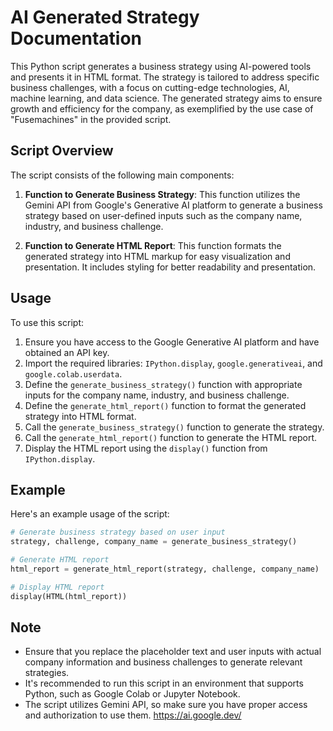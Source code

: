 # AI Generated Strategy Documentation

This Python script generates a business strategy using AI-powered tools and presents it in HTML format. The strategy is tailored to address specific business challenges, with a focus on cutting-edge technologies, AI, machine learning, and data science. The generated strategy aims to ensure growth and efficiency for the company, as exemplified by the use case of "Fusemachines" in the provided script.

## Script Overview
The script consists of the following main components:

1. **Function to Generate Business Strategy**: This function utilizes the Gemini API from Google's Generative AI platform to generate a business strategy based on user-defined inputs such as the company name, industry, and business challenge.

2. **Function to Generate HTML Report**: This function formats the generated strategy into HTML markup for easy visualization and presentation. It includes styling for better readability and presentation.

## Usage

To use this script:

1. Ensure you have access to the Google Generative AI platform and have obtained an API key.
2. Import the required libraries: `IPython.display`, `google.generativeai`, and `google.colab.userdata`.
3. Define the `generate_business_strategy()` function with appropriate inputs for the company name, industry, and business challenge.
4. Define the `generate_html_report()` function to format the generated strategy into HTML format.
5. Call the `generate_business_strategy()` function to generate the strategy.
6. Call the `generate_html_report()` function to generate the HTML report.
7. Display the HTML report using the `display()` function from `IPython.display`.

## Example

Here's an example usage of the script:

```python
# Generate business strategy based on user input
strategy, challenge, company_name = generate_business_strategy()

# Generate HTML report
html_report = generate_html_report(strategy, challenge, company_name)

# Display HTML report
display(HTML(html_report))
```

## Note
- Ensure that you replace the placeholder text and user inputs with actual company information and business challenges to generate relevant strategies.
- It's recommended to run this script in an environment that supports Python, such as Google Colab or Jupyter Notebook.
- The script utilizes Gemini API, so make sure you have proper access and authorization to use them. https://ai.google.dev/ 
